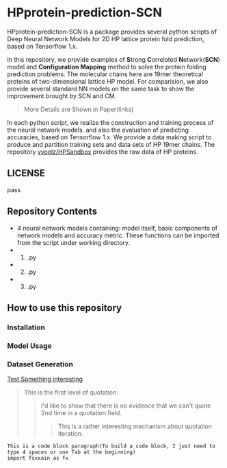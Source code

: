 # HPprotein-prediction-SCN
HPprotein-prediction-SCN is a package provides several python scripts of Deep Neural Network Models for 2D HP lattice protein fold prediction, based on Tensorflow 1.x. 

In this repository, we provide examples of **S**trong **C**orrelated **N**etwork(**SCN**) model and **Configuration Mapping** method to solve the protein folding prediction problems. The molecular chains here are 19mer theoretical proteins of two-dimensional lattice HP model. For comparision, we also provide several standard NN models on the same task to show the improvement brought by SCN and CM. 
> More Details are Shown in Paper(links)

In each python script, we realize the construction and training process of the neural network models. and also the evaluation of predicting accuracies, based on Tensorflow 1.x.
We provide a data making script to produce and partition training sets and data sets of HP 19mer chains. The repository [vvoelz/HPSandbox](https://github.com/vvoelz/HPSandbox) provides the raw data of HP proteins.

## LICENSE
pass

## Repository Contents
+ 4 neural network models containing: model itself, basic components of network models and accuracy metric. These functions can be imported from the script under working directory. 
+ 1. .py
+ 2. .py
+ 3. .py

## How to use this repository

### Installation

### Model Usage

### Dataset Generation


[Test Something interesting](#how-to-use-this-repo)
> This is the first level of quotation:
> > I'd like to show that there is no evidence that we can't quote 2nd time in a quotation field.
> > > This is a rather interesting mechanism about quotation iteration.

    This is a code block paragraph(To build a code block, I just need to type 4 spaces or one Tab at the beginning)
    import fxxxain as fx

